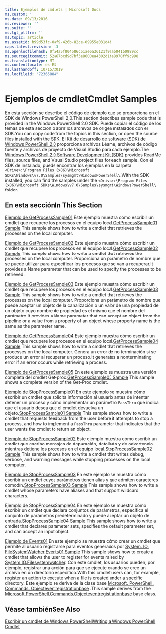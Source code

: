 ```yaml
---
title: Ejemplos de cmdlets | Microsoft Docs
ms.custom: ''
ms.date: 09/13/2016
ms.reviewer: ''
ms.suite: ''
ms.tgt_pltfrm: ''
ms.topic: article
ms.assetid: b99d53fc-0af9-426b-82ce-09955e031d4b
caps.latest.revision: 13
ms.openlocfilehash: 0fa4a5f804586c51ae6a36121f9aab041b0989cc
ms.sourcegitcommit: 52a67bcd9d7bf3e8600ea4302d1fa8970ff9c998
ms.translationtype: MT
ms.contentlocale: es-ES
ms.lasthandoff: 10/15/2019
ms.locfileid: "72365884"
---
```

# <a name="cmdlet-samples"></a><span data-ttu-id="359a4-102">Ejemplos de cmdlet</span><span class="sxs-lookup"><span data-stu-id="359a4-102">Cmdlet Samples</span></span>

<span data-ttu-id="359a4-103">En esta sección se describe el código de ejemplo que se proporciona en el SDK de Windows PowerShell 2,0.</span><span class="sxs-lookup"><span data-stu-id="359a4-103">This section describes sample code that is provided in the Windows PowerShell 2.0 SDK.</span></span> <span data-ttu-id="359a4-104">Puede copiar el código de los temas de esta sección o abrir los archivos de origen instalados con el SDK.</span><span class="sxs-lookup"><span data-stu-id="359a4-104">You can copy code from the topics in this section, or open the source files installed with the SDK.</span></span> <span data-ttu-id="359a4-105">El [Kit de desarrollo de software (SDK) de Windows PowerShell 2,0](https://www.microsoft.com/en-us/download/details.aspx?id=2560) proporciona archivos Léame, archivos de código fuente y archivos de proyecto de Visual Studio para cada ejemplo.</span><span class="sxs-lookup"><span data-stu-id="359a4-105">The [Windows PowerShell 2.0 Software Development Kit (SDK)](https://www.microsoft.com/en-us/download/details.aspx?id=2560) provides ReadMe files, source files, and Visual Studio project files for each sample.</span></span> <span data-ttu-id="359a4-106">Con el SDK de instalado, puede encontrar los ejemplos en la carpeta `<Drive>:\Program Files (x86)\Microsoft SDKs\Windows\v7.0\Samples\sysmgmt\WindowsPowerShell\`.</span><span class="sxs-lookup"><span data-stu-id="359a4-106">With the SDK installed, you can find the samples under the `<Drive>:\Program Files (x86)\Microsoft SDKs\Windows\v7.0\Samples\sysmgmt\WindowsPowerShell\` folder.</span></span>

## <a name="in-this-section"></a><span data-ttu-id="359a4-107">En esta sección</span><span class="sxs-lookup"><span data-stu-id="359a4-107">In This Section</span></span>

<span data-ttu-id="359a4-108">[Ejemplo de GetProcessSample01](./getprocesssample01-sample.md) Este ejemplo muestra cómo escribir un cmdlet que recupere los procesos en el equipo local.</span><span class="sxs-lookup"><span data-stu-id="359a4-108">[GetProcessSample01 Sample](./getprocesssample01-sample.md) This sample shows how to write a cmdlet that retrieves the processes on the local computer.</span></span>

<span data-ttu-id="359a4-109">[Ejemplo de GetProcessSample02](./getprocesssample02-sample.md) Este ejemplo muestra cómo escribir un cmdlet que recupere los procesos en el equipo local.</span><span class="sxs-lookup"><span data-stu-id="359a4-109">[GetProcessSample02 Sample](./getprocesssample02-sample.md) This sample shows how to write a cmdlet that retrieves the processes on the local computer.</span></span> <span data-ttu-id="359a4-110">Proporciona un parámetro de nombre que se puede utilizar para especificar los procesos que se van a recuperar.</span><span class="sxs-lookup"><span data-stu-id="359a4-110">It provides a Name parameter that can be used to specify the processes to be retrieved.</span></span>

<span data-ttu-id="359a4-111">[Ejemplo de GetProcessSample03](./getprocesssample03-sample.md) Este ejemplo muestra cómo escribir un cmdlet que recupere los procesos en el equipo local.</span><span class="sxs-lookup"><span data-stu-id="359a4-111">[GetProcessSample03 Sample](./getprocesssample03-sample.md) This sample shows how to write a cmdlet that retrieves the processes on the local computer.</span></span> <span data-ttu-id="359a4-112">Proporciona un parámetro de nombre que puede aceptar un objeto de la canalización o un valor de una propiedad de un objeto cuyo nombre de propiedad es el mismo que el nombre del parámetro.</span><span class="sxs-lookup"><span data-stu-id="359a4-112">It provides a Name parameter that can accept an object from the pipeline or a value from a property of an object whose property name is the same as the parameter name.</span></span>

<span data-ttu-id="359a4-113">[Ejemplo de GetProcessSample04](./getprocesssample04-sample.md) Este ejemplo muestra cómo escribir un cmdlet que recupere los procesos en el equipo local.</span><span class="sxs-lookup"><span data-stu-id="359a4-113">[GetProcessSample04 Sample](./getprocesssample04-sample.md) This sample shows how to write a cmdlet that retrieves the processes on the local computer.</span></span> <span data-ttu-id="359a4-114">Genera un error de no terminación si se produce un error al recuperar un proceso.</span><span class="sxs-lookup"><span data-stu-id="359a4-114">It generates a nonterminating error if an error occurs while retrieving a process.</span></span>

<span data-ttu-id="359a4-115">[Ejemplo de GetProcessSample05](./getprocesssample05-sample.md) En este ejemplo se muestra una versión completa del cmdlet Get-proc.</span><span class="sxs-lookup"><span data-stu-id="359a4-115">[GetProcessSample05 Sample](./getprocesssample05-sample.md) This sample shows a complete version of the Get-Proc cmdlet.</span></span>

<span data-ttu-id="359a4-116">[Ejemplo de StopProcessSample01](./stopprocesssample01-sample.md) En este ejemplo se muestra cómo escribir un cmdlet que solicita información al usuario antes de intentar detener un proceso y cómo implementar un parámetro `PassThru` que indica que el usuario desea que el cmdlet devuelva un objeto.</span><span class="sxs-lookup"><span data-stu-id="359a4-116">[StopProcessSample01 Sample](./stopprocesssample01-sample.md) This sample shows how to write a cmdlet that requests feedback from the user before it attempts to stop a process, and how to implement a `PassThru` parameter that indicates that the user wants the cmdlet to return an object.</span></span>

<span data-ttu-id="359a4-117">[Ejemplo de StopProcessSample02](./stopprocesssample02-sample.md) Este ejemplo muestra cómo escribir un cmdlet que escriba mensajes de depuración, detallado y de advertencia mientras detiene los procesos en el equipo local.</span><span class="sxs-lookup"><span data-stu-id="359a4-117">[StopProcessSample02 Sample](./stopprocesssample02-sample.md) This sample shows how to write a cmdlet that writes debug, verbose, and warning messages while stopping processes on the local computer.</span></span>

<span data-ttu-id="359a4-118">[Ejemplo de StopProcessSample03](./stopprocesssample03-sample.md) En este ejemplo se muestra cómo escribir un cmdlet cuyos parámetros tienen alias y que admiten caracteres comodín.</span><span class="sxs-lookup"><span data-stu-id="359a4-118">[StopProcessSample03 Sample](./stopprocesssample03-sample.md) This sample shows how to write a cmdlet whose parameters have aliases and that support wildcard characters.</span></span>

<span data-ttu-id="359a4-119">[Ejemplo de StopProcessSample04](./stopprocesssample04-sample.md) En este ejemplo se muestra cómo escribir un cmdlet que declara conjuntos de parámetros, especifica el conjunto de parámetros predeterminado y puede aceptar un objeto de entrada.</span><span class="sxs-lookup"><span data-stu-id="359a4-119">[StopProcessSample04 Sample](./stopprocesssample04-sample.md) This sample shows how to write a cmdlet that declares parameter sets, specifies the default parameter set, and can accept an input object.</span></span>

<span data-ttu-id="359a4-120">[Ejemplo de Events01](./events01-sample.md) En este ejemplo se muestra cómo crear un cmdlet que permite al usuario registrarse para eventos generados por [System. IO. FileSystemWatcher](/dotnet/api/System.IO.FileSystemWatcher).</span><span class="sxs-lookup"><span data-stu-id="359a4-120">[Events01 Sample](./events01-sample.md) This sample shows how to create a cmdlet that allows the user to register for events raised by [System.IO.Filesystemwatcher](/dotnet/api/System.IO.FileSystemWatcher).</span></span> <span data-ttu-id="359a4-121">Con este cmdlet, los usuarios pueden, por ejemplo, registrar una acción para que se ejecute cuando se cree un archivo en un directorio específico.</span><span class="sxs-lookup"><span data-stu-id="359a4-121">With this cmdlet users can, for example, register an action to execute when a file is created under a specific directory.</span></span> <span data-ttu-id="359a4-122">Este ejemplo se deriva de la clase base [Microsoft. PowerShell. Commands. Objecteventregistrationbase](/dotnet/api/Microsoft.PowerShell.Commands.ObjectEventRegistrationBase) .</span><span class="sxs-lookup"><span data-stu-id="359a4-122">This sample derives from the [Microsoft.PowerShell.Commands.Objecteventregistrationbase](/dotnet/api/Microsoft.PowerShell.Commands.ObjectEventRegistrationBase) base class.</span></span>

## <a name="see-also"></a><span data-ttu-id="359a4-123">Véase también</span><span class="sxs-lookup"><span data-stu-id="359a4-123">See Also</span></span>

[<span data-ttu-id="359a4-124">Escribir un cmdlet de Windows PowerShell</span><span class="sxs-lookup"><span data-stu-id="359a4-124">Writing a Windows PowerShell Cmdlet</span></span>](./writing-a-windows-powershell-cmdlet.md)
